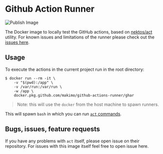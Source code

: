 # Github Action Runner

![Publish Image](https://github.com/makimo/github-actions-runner/workflows/Publish%20Image/badge.svg)

The Docker image to locally test the GitHub actions, based on
[nektos/act](https://github.com/nektos/act) utility. For known issues
and limitations of the runner please check out the
[issues here](https://github.com/nektos/act/issues).

## Usage

To execute the actions in the current project run in the root
directory:

```
$ docker run --rm -it \
    -v "$(pwd):/app" \
    -v /var/run:/var/run \
    -w /app \
    docker.pkg.github.com/makimo/github-actions-runner/ghar
```

> Note: this will use the `docker` from the host machine to spawn
> runners.

This will spawn `bash` in which you can run
[`act` commands](https://github.com/nektos/act#commands).

## Bugs, issues, feature requests

If you have any problems with `act` itself, please open issue on their
repository. For issues with this image itself feel free to open issue
here.
